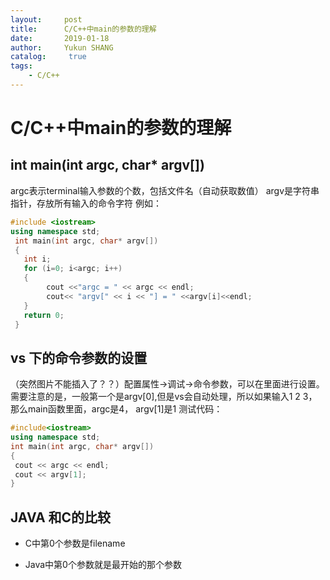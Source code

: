 ```yaml
---
layout:     post
title:      C/C++中main的参数的理解
date:       2019-01-18
author:     Yukun SHANG
catalog: 	 true
tags:
    - C/C++
---
```


# C/C++中main的参数的理解

## int main(int argc, char* argv[])  

argc表示terminal输入参数的个数，包括文件名（自动获取数值）
argv是字符串指针，存放所有输入的命令字符
例如：
```cpp
#include <iostream>
using namespace std;
 int main(int argc, char* argv[])  
 {  
   int i;  
   for (i=0; i<argc; i++)  
   {
   		cout <<"argc = " << argc << endl;
   		cout<< "argv[" << i << "] = " <<argv[i]<<endl;  
   }
   return 0;  
 }

```


## vs 下的命令参数的设置

（突然图片不能插入了？？）配置属性->调试->命令参数，可以在里面进行设置。
需要注意的是，一般第一个是argv[0],但是vs会自动处理，所以如果输入1 2 3，那么main函数里面，argc是4， argv[1]是1
测试代码：

```cpp
#include<iostream>
using namespace std;
int main(int argc, char* argv[])
{
 cout << argc << endl;
 cout << argv[1];
}
```





## JAVA 和C的比较

* C中第0个参数是filename

* Java中第0个参数就是最开始的那个参数

